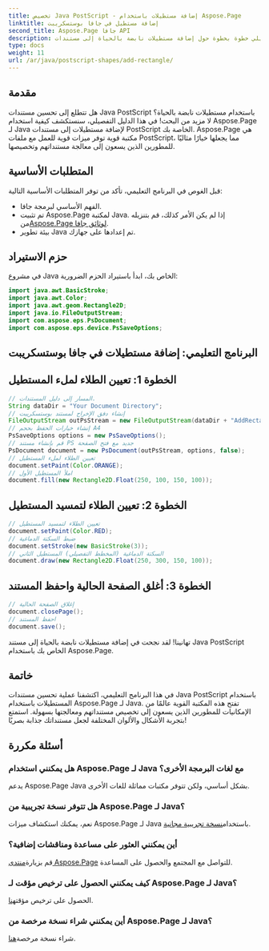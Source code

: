 ```yaml
---
title: تخصيص Java PostScript - إضافة مستطيلات باستخدام Aspose.Page
linktitle: إضافة مستطيل في جافا بوستسكريبت
second_title: Aspose.Page جافا API
description: استكشف الدليل التفصيلي خطوة بخطوة حول إضافة مستطيلات نابضة بالحياة إلى مستندات Java PostScript باستخدام Aspose.Page for Java. تعزيز تخصيص المستند الخاص بك دون عناء!
type: docs
weight: 11
url: /ar/java/postscript-shapes/add-rectangle/
---
```

## مقدمة
هل تتطلع إلى تحسين مستندات Java PostScript باستخدام مستطيلات نابضة بالحياة؟ لا مزيد من البحث! في هذا الدليل التفصيلي، سنستكشف كيفية استخدام Aspose.Page لـ Java لإضافة مستطيلات إلى مستندات PostScript الخاصة بك. Aspose.Page هي مكتبة قوية توفر ميزات قوية للعمل مع ملفات PostScript، مما يجعلها خيارًا مثاليًا للمطورين الذين يسعون إلى معالجة مستنداتهم وتخصيصها.
## المتطلبات الأساسية
قبل الغوص في البرنامج التعليمي، تأكد من توفر المتطلبات الأساسية التالية:
- الفهم الأساسي لبرمجة جافا.
-  تم تثبيت Aspose.Page لمكتبة Java. إذا لم يكن الأمر كذلك، قم بتنزيله من[Aspose.Page لوثائق جافا](https://reference.aspose.com/page/java/).
- بيئة تطوير Java تم إعدادها على جهازك.
## حزم الاستيراد
في مشروع Java الخاص بك، ابدأ باستيراد الحزم الضرورية:
```java
import java.awt.BasicStroke;
import java.awt.Color;
import java.awt.geom.Rectangle2D;
import java.io.FileOutputStream;
import com.aspose.eps.PsDocument;
import com.aspose.eps.device.PsSaveOptions;
```
## البرنامج التعليمي: إضافة مستطيلات في جافا بوستسكريبت
## الخطوة 1: تعيين الطلاء لملء المستطيل
```java
// المسار إلى دليل المستندات.
String dataDir = "Your Document Directory";
// إنشاء دفق الإخراج لمستند بوستسكريبت
FileOutputStream outPsStream = new FileOutputStream(dataDir + "AddRectangle_outPS.ps");
// إنشاء خيارات الحفظ بحجم A4
PsSaveOptions options = new PsSaveOptions();
// قم بإنشاء مستند PS جديد مع فتح الصفحة
PsDocument document = new PsDocument(outPsStream, options, false);
// تعيين الطلاء لملء المستطيل
document.setPaint(Color.ORANGE);        
// املأ المستطيل الأول
document.fill(new Rectangle2D.Float(250, 100, 150, 100));
```
## الخطوة 2: تعيين الطلاء لتمسيد المستطيل
```java
// تعيين الطلاء لتمسيد المستطيل
document.setPaint(Color.RED);
// ضبط السكتة الدماغية
document.setStroke(new BasicStroke(3));
// السكتة الدماغية (المخطط التفصيلي) المستطيل الثاني
document.draw(new Rectangle2D.Float(250, 300, 150, 100));
```
## الخطوة 3: أغلق الصفحة الحالية واحفظ المستند
```java
// إغلاق الصفحة الحالية
document.closePage();
// احفظ المستند
document.save();
```
تهانينا! لقد نجحت في إضافة مستطيلات نابضة بالحياة إلى مستند Java PostScript الخاص بك باستخدام Aspose.Page.
## خاتمة
في هذا البرنامج التعليمي، اكتشفنا عملية تحسين مستندات Java PostScript باستخدام المستطيلات باستخدام Aspose.Page لـ Java. تفتح هذه المكتبة القوية عالمًا من الإمكانيات للمطورين الذين يسعون إلى تخصيص مستنداتهم ومعالجتها بسهولة.
استمتع بتجربة الأشكال والألوان المختلفة لجعل مستنداتك جذابة بصريًا!
## أسئلة مكررة

### هل يمكنني استخدام Aspose.Page لـ Java مع لغات البرمجة الأخرى؟
يدعم Aspose.Page Java بشكل أساسي، ولكن تتوفر مكتبات مماثلة للغات الأخرى.
### هل تتوفر نسخة تجريبية من Aspose.Page لـ Java؟
 نعم، يمكنك استكشاف ميزات Aspose.Page لـ Java باستخدام[نسخة تجريبية مجانية](https://releases.aspose.com/).
### أين يمكنني العثور على مساعدة ومناقشات إضافية؟
 قم بزيارة[منتدى Aspose.Page](https://forum.aspose.com/c/page/39) للتواصل مع المجتمع والحصول على المساعدة.
### كيف يمكنني الحصول على ترخيص مؤقت لـ Aspose.Page لـ Java؟
 الحصول على ترخيص مؤقت[هنا](https://purchase.aspose.com/temporary-license/).
### أين يمكنني شراء نسخة مرخصة من Aspose.Page لـ Java؟
 شراء نسخة مرخصة[هنا](https://purchase.aspose.com/buy).